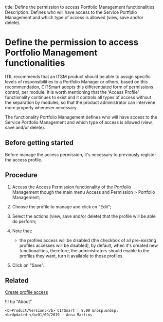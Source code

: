 title: Define the permission to access Portfolio Management functionalities
Description: Defines who will have access to the Service Portfolio Management and which type of access is allowed (view, save and/or delete). 
# Define the permission to access Portfolio Management functionalities

ITIL recommends that an ITSM product should be able to assign specific levels of
responsibilities to a Portfolio Manager or others, based on this recommendation,
CITSmart adopts this differentiated form of permissions control, per module. It
is worth mentioning that the 'Access Profile' functionality continues to exist
and it controls all types of access without the separation by modules, so that
the product administrator can intervene more properly whenever necessary.

The functionality Portfolio Management defines who will have access to the
Service Portfolio Management and which type of access is allowed (view, save
and/or delete).

Before getting started
--------------------------

Before manage the access permission, it's necessary to previously register the
access profile.

Procedure
-------------

1.  Access the Access Permission functionality of the Portfolio Management
    though the main menu Access and Permission \> Portfolio Management;

2.  Choose the profile to manage and click on "Edit";

3.  Select the actions (view, save and/or delete) that the profile will be able
    do perform;

4.  Note that:

       - the profiles access will be disabled (the checkbox of all pre-existing
         profiles accesses will be disabled), by default, when it's created new
         functionalities, therefore, the administrators should enable to the profiles
         they want, turn it available to those profiles.

1.  Click on "Save".

Related
-------

[Create profile access](/en-us/citsmart-platform-8/initial-settings/access-settings/profile/create-profile-access.html)


!!! tip "About"

    <b>Product/Version:</b> CITSmart | 8.00 &nbsp;&nbsp;
    <b>Updated:</b>01/09/2019 – Anna Martins
